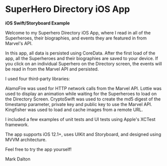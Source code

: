 # SuperHero Directory iOS App
**iOS Swift/Storyboard Example**

Welcome to my Superhero Directory iOS App, where I read in all of the Superheroes, their biographies, and events they are featured in from Marvel's API.

In this app, all data is persisted using CoreData. After the first load of the app, all the Superheroes and their biographies are saved to your device. If you click on an individual Superhero on the Directory screen, the events will be read in from the Marvel API and persisted.

I used four third-party libraries:

AlamoFire was used for HTTP network calls from the Marvel API.
Lottie was used to display an animation while waiting for the Superheroes to load on the Directory Screen.
CryptoSwift was used to create the md5 digest of the timestamp parameter, private key and public key to use the Marvel API.
Kingfisher was used to load and cache images from a remote URL.

I included a few examples of unit tests and UI tests using Apple's XCTest framework.

The app supports iOS 12.1+, uses UIKit and Storyboard, and designed using MVVM architecture.

Feel free to try the app yourself!

Mark Dalton

